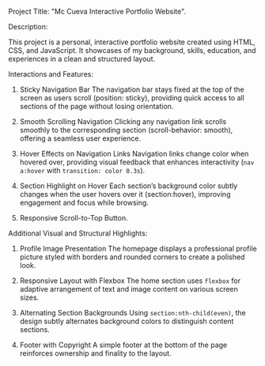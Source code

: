 Project Title: "Mc Cueva Interactive Portfolio Website".

Description:

This project is a personal, interactive portfolio website created using HTML, CSS, and JavaScript. It showcases of my background, skills, education, and experiences in a clean and structured layout.

Interactions and Features:

1. Sticky Navigation Bar
   The navigation bar stays fixed at the top of the screen as users scroll (position: sticky), providing quick access to all sections of the page without losing orientation.

2. Smooth Scrolling Navigation
   Clicking any navigation link scrolls smoothly to the corresponding section (scroll-behavior: smooth), offering a seamless user experience.

3. Hover Effects on Navigation Links
   Navigation links change color when hovered over, providing visual feedback that enhances interactivity (`nav a:hover` with `transition: color 0.3s`).

4. Section Highlight on Hover
   Each section’s background color subtly changes when the user hovers over it (section:hover), improving engagement and focus while browsing.

5. Responsive Scroll-to-Top Button.


Additional Visual and Structural Highlights:

1. Profile Image Presentation
  The homepage displays a professional profile picture styled with borders and rounded corners to create a polished look.

2. Responsive Layout with Flexbox
  The home section uses `flexbox` for adaptive arrangement of text and image content on various screen sizes.

3. Alternating Section Backgrounds
  Using `section:nth-child(even)`, the design subtly alternates background colors to distinguish content sections.

4. Footer with Copyright
  A simple footer at the bottom of the page reinforces ownership and finality to the layout.
